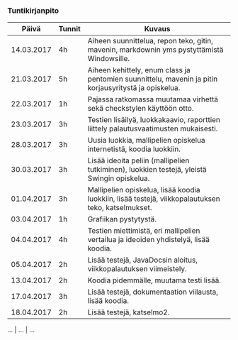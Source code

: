 
### Tuntikirjanpito
Päivä | Tunnit | Kuvaus
--------------- | ----- | ------
14.03.2017 | 4h | Aiheen suunnittelua, repon teko, gitin, mavenin, markdownin yms pystyttämistä Windowsille.
21.03.2017 | 5h | Aiheen kehittely, enum class ja pentomien suunnittelu, mavenin ja pitin korjausyritystä ja opiskelua.
22.03.2017 | 1h | Pajassa ratkomassa muutamaa virhettä sekä checkstylen käyttöön otto.
23.03.2017 | 3h | Testien lisäilyä, luokkakaavio, raporttien liittely palautusvaatimusten mukaisesti.
28.03.2017 | 3h | Uusia luokkia, mallipelien opiskelua internetistä, koodia luokkiin.
30.03.2017 | 3h | Lisää ideoita peliin (mallipelien tutkiminen), luokkien testejä, yleistä Swingin opiskelua.
01.04.2017 | 3h | Mallipelien opiskelua, lisää koodia luokkiin, lisää testejä, viikkopalautuksen teko, katselmukset.
03.04.2017 | 1h | Grafiikan pystytystä.
04.04.2017 | 4h | Testien miettimistä, eri mallipelien vertailua ja ideoiden yhdistelyä, lisää koodia.
05.04.2017 | 2h | Lisää testejä, JavaDocsin aloitus, viikkopalautuksen viimeistely.
13.04.2017 | 2h | Koodia pidemmälle, muutama testi lisää.
17.04.2017 | 3h | Lisää testejä, dokumentaation viilausta, lisää koodia.
18.04.2017 | 2h | Lisää testejä, katselmo2.




... | ... | ...